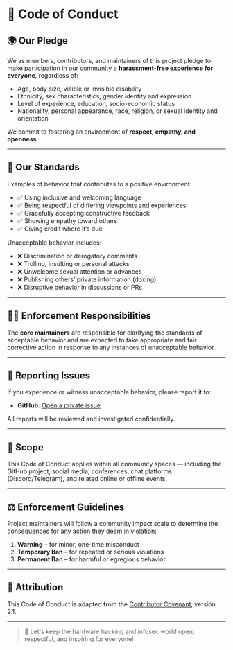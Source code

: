 # 📜 Code of Conduct

## 🌍 Our Pledge

We as members, contributors, and maintainers of this project pledge to make participation in our community a **harassment-free experience for everyone**, regardless of:

- Age, body size, visible or invisible disability
- Ethnicity, sex characteristics, gender identity and expression
- Level of experience, education, socio-economic status
- Nationality, personal appearance, race, religion, or sexual identity and orientation

We commit to fostering an environment of **respect, empathy, and openness**.

---

## 🤝 Our Standards

Examples of behavior that contributes to a positive environment:

- ✅ Using inclusive and welcoming language  
- ✅ Being respectful of differing viewpoints and experiences  
- ✅ Gracefully accepting constructive feedback  
- ✅ Showing empathy toward others  
- ✅ Giving credit where it’s due

Unacceptable behavior includes:

- ❌ Discrimination or derogatory comments  
- ❌ Trolling, insulting or personal attacks  
- ❌ Unwelcome sexual attention or advances  
- ❌ Publishing others’ private information (doxing)  
- ❌ Disruptive behavior in discussions or PRs

---

## 🧑‍⚖️ Enforcement Responsibilities

The **core maintainers** are responsible for clarifying the standards of acceptable behavior and are expected to take appropriate and fair corrective action in response to any instances of unacceptable behavior.

---

## 📢 Reporting Issues

If you experience or witness unacceptable behavior, please report it to:

- **GitHub**: [Open a private issue](https://github.com/V33RU/awesome-connected-things-sec/issues)

All reports will be reviewed and investigated confidentially.

---

## 🙌 Scope

This Code of Conduct applies within all community spaces — including the GitHub project, social media, conferences, chat platforms (Discord/Telegram), and related online or offline events.

---

## ⚖️ Enforcement Guidelines

Project maintainers will follow a community impact scale to determine the consequences for any action they deem in violation:

1. **Warning** – for minor, one-time misconduct  
2. **Temporary Ban** – for repeated or serious violations  
3. **Permanent Ban** – for harmful or egregious behavior

---

## 🧾 Attribution

This Code of Conduct is adapted from the [Contributor Covenant](https://www.contributor-covenant.org), version 2.1.

---

> 🤘 Let's keep the hardware hacking and infosec world open, respectful, and inspiring for everyone!

